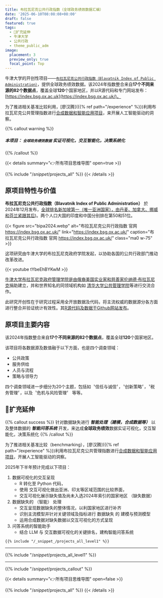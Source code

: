 ```yaml
---
title: 布拉瓦尼克公共行政指数（全球政务绩效数据汇编）
date: '2025-06-10T08:08:08+08:00'
draft: false
featured: true
tags:
  - 🚧扩充延伸
  - 牛津大学
  - 公共行政
  - theme_public_adm
image:
  placement: 3
  preview_only: true
  focal_point: Top
---
```


牛津大学的开创性项目——[`布拉瓦尼克公共行政指数（Blavatnik Index of Public Administration）`](https://index.bsg.ox.ac.uk/)，提供全球政务绩效数据。该2024年指数整合来自**17个不同来源的82个数据点**，覆盖全球**120**个国家地区，并以R源代码和专门网站发布：[https://index.bsg.ox.ac.uk](https://index.bsg.ox.ac.uk/)。

为了推进相关基准比较利用，[廖汉腾]({{% ref path="/experience" %}})利用布拉瓦尼克公共管理指数进行[合成数据和智能应用项目](https://github.com/hanteng/bipa2024_index)，来开展人工智能驱动的洞察。

<!--more-->
{{% callout warning %}}
##### 本项目： **`全球政务绩效数据`**  _实证可视化，交互智能化，决策系统化_
{{% /callout %}}

{{< details summary="👉所有项目思维导图" open=true >}}

{{% include "/_snippet_/projects_all" %}}
{{< /details >}}

<!-- [shortcode Details](https://gohugo.io/shortcodes/details/) -->
<!-- [Include md file](https://docs.hugoblox.com/reference/markdown/#include-markdown-file)  -->

## 原项目特性与价值

**布拉瓦尼克公共行政指数（Blavatnik Index of Public Administration）** 於2024年12月发布，[全球排名新加坡第一（唯一亚洲国家），由丹麦、加拿大、挪威和芬兰紧跟其后](https://www.zaobao.com.sg/news/singapore/story20241205-5503178))。两个人口大国的印度和中国分别排在第50和51位。

{{< figure
  src="bipa2024.webp"
  alt="布拉瓦尼克公共行政指数 官网 https://index.bsg.ox.ac.uk/"
  link="https://index.bsg.ox.ac.uk/"
  caption="布拉瓦尼克公共行政指数 官网 https://index.bsg.ox.ac.uk/"
  class="ma0 w-75" >}}

这项研究由牛津大学的布拉瓦尼克政府学院发起，以协助各国的公共行政部门推动改革改进。

{{< youtube tYbeEhBYKwM >}} 

[牛津大学布拉瓦尼克政府管理学院是由俄裔美国实业家和慈善家伦纳德·布拉瓦尼克](https://zh.wikipedia.org/wiki/%E5%B8%83%E6%8B%89%E7%93%A6%E7%89%B9%E5%B0%BC%E5%85%8B%E6%94%BF%E5%BA%9C%E5%AD%B8%E9%99%A2)捐助建立，并和世界知名的同领域机构如
[清华大学公共管理学院](https://www.sppm.tsinghua.edu.cn/info/1003/9367.htm)等进行交流合作。

此研究开创性在于研究过程采用全开放数据及代码，将主流权威的数据源分各方面进行整合并验证统计有效性。其[R源代码及数据于Github网站发布](https://github.com/blavatnik-index/bipa2024_index)。

## 原项目主要内容

该2024年指数整合来自**17个不同来源的82个数据点**，覆盖全球**120**个国家地区。

该项目将各数据源及数值融于以下方面，也是四个调查领域：

* 公共政策
* 服务供给
* 人员与流程
* 策略与领导力

四个调查领域进一步细分为20个主题，包括如〝信任与诚信〞，〝创新策略〞，〝税务管理〞，以及〝危机与风险管理〞 等等。

## 🚧扩充延伸

{{% callout success %}}
针对数据缺失进行 ***智能处理（建模，合成数据等）*** 以及整体数据的 ***智能问答系统*** 开发，来达成**全球政务绩效**数据实证可视化，交互智能化，决策系统化
{{% /callout %}}

为了推进相关基准比较（benchmarking），[廖汉腾]({{% ref path="/experience" %}})利用布拉瓦尼克公共管理指数进行[合成数据和智能应用项目](https://github.com/hanteng/bipa2024_index)，开展人工智能驱动的洞察。

2025年下半年预计完成以下项目：

1. 数据可视化的交互呈现
    * R 转化至 Python 代码，
    * 使用 交互可视化做出亚洲、印太等区域范围的比较界面，
    * 交互可视化展示缺失值及尚未入选2024年索引的国家地区 （缺失数据）
2. 数据缺失的 （智能） 处理
    * 交互呈现数据缺失的整体情况，以利国家地区进行补齐
    * 识别主流模型并针对关键领域及指标进行 数据缺失 的 建模与预测模型
    * 运用合成数据对缺失数据以交互可视化的方式呈现
3. 问答系统的智能助手
    * 结合 LLM 与 交互数据可视化的关键排名，建构智能问答系统


```markmap
{{% include "/_snippet_/projects_all_level1" %}}
```

___


{{% include "/_snippet_/projects_all_level1" %}}

___

{{% include "/_snippet_/projects_callout" %}}

{{< details summary="👉所有项目思维导图" open=false >}}

{{% include "/_snippet_/projects_all" %}}
{{< /details >}}
